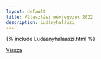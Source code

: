 ```yaml
---
layout: default
title: Választási névjegyzék 2022
description: Ludányhalászi
---
```


{% include Ludaanyhalaaszi.html %}

[Vissza](./)